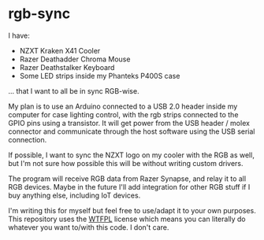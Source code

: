 # rgb-sync

I have:
* NZXT Kraken X41 Cooler
* Razer Deathadder Chroma Mouse
* Razer Deathstalker Keyboard
* Some LED strips inside my Phanteks P400S case

... that I want to all be in sync RGB-wise.

My plan is to use an Arduino connected to a USB 2.0 header inside my computer for case lighting control, with the rgb strips connected to the GPIO pins using a transistor. It will get power from the USB header / molex connector and communicate through the host software using the USB serial connection.

If possible, I want to sync the NZXT logo on my cooler with the RGB as well, but I'm not sure how possible this will be without writing custom drivers.

The program will receive RGB data from Razer Synapse, and relay it to all RGB devices. Maybe in the future I'll add integration for other RGB stuff if I buy anything else, including IoT devices.

I'm writing this for myself but feel free to use/adapt it to your own purposes. This repository uses the [WTFPL](http://www.wtfpl.net/about/) license which means you can literally do whatever you want to/with this code. I don't care.
